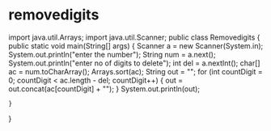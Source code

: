 # removedigits
import java.util.Arrays;
import java.util.Scanner;
public class Removedigits {
	public static void main(String[] args) {
		Scanner a = new Scanner(System.in);
		System.out.println("enter the number");
		String num = a.next();
		System.out.println("enter no of digits to delete");
		int del = a.nextInt();
		char[] ac = num.toCharArray();
		Arrays.sort(ac);
          String out = "";
		for (int countDigit = 0; countDigit < ac.length - del; countDigit++) {
			out = out.concat(ac[countDigit] + "");
		}
		System.out.println(out);

	}

}
